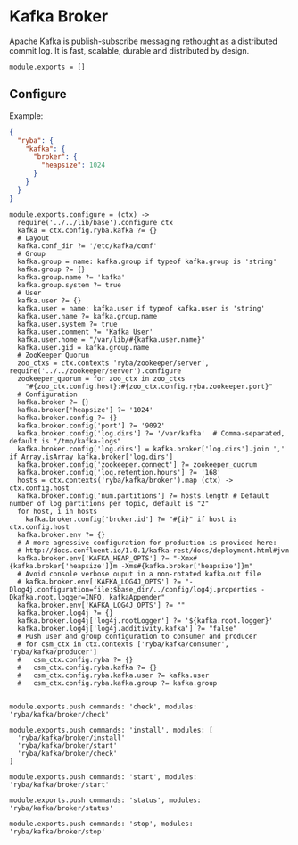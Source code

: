 
# Kafka Broker

Apache Kafka is publish-subscribe messaging rethought as a distributed commit
log. It is fast, scalable, durable and distributed by design.

    module.exports = []

## Configure
Example:

```json
{
  "ryba": {
    "kafka": {
      "broker": {
        "heapsize": 1024
      }
    }
  }
}
```

    module.exports.configure = (ctx) ->
      require('../../lib/base').configure ctx
      kafka = ctx.config.ryba.kafka ?= {}
      # Layout
      kafka.conf_dir ?= '/etc/kafka/conf'
      # Group
      kafka.group = name: kafka.group if typeof kafka.group is 'string'
      kafka.group ?= {}
      kafka.group.name ?= 'kafka'
      kafka.group.system ?= true
      # User
      kafka.user ?= {}
      kafka.user = name: kafka.user if typeof kafka.user is 'string'
      kafka.user.name ?= kafka.group.name
      kafka.user.system ?= true
      kafka.user.comment ?= 'Kafka User'
      kafka.user.home = "/var/lib/#{kafka.user.name}"
      kafka.user.gid = kafka.group.name
      # ZooKeeper Quorun
      zoo_ctxs = ctx.contexts 'ryba/zookeeper/server', require('../../zookeeper/server').configure
      zookeeper_quorum = for zoo_ctx in zoo_ctxs
        "#{zoo_ctx.config.host}:#{zoo_ctx.config.ryba.zookeeper.port}"
      # Configuration
      kafka.broker ?= {}
      kafka.broker['heapsize'] ?= '1024'
      kafka.broker.config ?= {}
      kafka.broker.config['port'] ?= '9092'
      kafka.broker.config['log.dirs'] ?= '/var/kafka'  # Comma-separated, default is "/tmp/kafka-logs"
      kafka.broker.config['log.dirs'] = kafka.broker['log.dirs'].join ',' if Array.isArray kafka.broker['log.dirs']
      kafka.broker.config['zookeeper.connect'] ?= zookeeper_quorum
      kafka.broker.config['log.retention.hours'] ?= '168'
      hosts = ctx.contexts('ryba/kafka/broker').map (ctx) -> ctx.config.host
      kafka.broker.config['num.partitions'] ?= hosts.length # Default number of log partitions per topic, default is "2"
      for host, i in hosts
        kafka.broker.config['broker.id'] ?= "#{i}" if host is ctx.config.host
      kafka.broker.env ?= {}
      # A more agressive configuration for production is provided here:
      # http://docs.confluent.io/1.0.1/kafka-rest/docs/deployment.html#jvm
      kafka.broker.env['KAFKA_HEAP_OPTS'] ?= "-Xmx#{kafka.broker['heapsize']}m -Xms#{kafka.broker['heapsize']}m"
      # Avoid console verbose ouput in a non-rotated kafka.out file
      # kafka.broker.env['KAFKA_LOG4J_OPTS'] ?= "-Dlog4j.configuration=file:$base_dir/../config/log4j.properties -Dkafka.root.logger=INFO, kafkaAppender"
      kafka.broker.env['KAFKA_LOG4J_OPTS'] ?= ""
      kafka.broker.log4j ?= {}
      kafka.broker.log4j['log4j.rootLogger'] ?= '${kafka.root.logger}'
      kafka.broker.log4j['log4j.additivity.kafka'] ?= "false"
      # Push user and group configuration to consumer and producer
      # for csm_ctx in ctx.contexts ['ryba/kafka/consumer', 'ryba/kafka/producer']
      #   csm_ctx.config.ryba ?= {}
      #   csm_ctx.config.ryba.kafka ?= {}
      #   csm_ctx.config.ryba.kafka.user ?= kafka.user
      #   csm_ctx.config.ryba.kafka.group ?= kafka.group


    module.exports.push commands: 'check', modules: 'ryba/kafka/broker/check'

    module.exports.push commands: 'install', modules: [
      'ryba/kafka/broker/install'
      'ryba/kafka/broker/start'
      'ryba/kafka/broker/check'
    ]

    module.exports.push commands: 'start', modules: 'ryba/kafka/broker/start'

    module.exports.push commands: 'status', modules: 'ryba/kafka/broker/status'

    module.exports.push commands: 'stop', modules: 'ryba/kafka/broker/stop'
